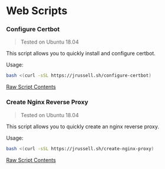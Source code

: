 # Web Scripts
### Configure Certbot
> Tested on Ubuntu 18.04

This script allows you to quickly install and configure certbot.

Usage:
```bash
bash <(curl -sSL https://jrussell.sh/configure-certbot)
```

[Raw Script Contents](https://raw.githubusercontent.com/JacFearsome/bash-scripts/master/web/configure-certbot.sh)

### Create Nginx Reverse Proxy
> Tested on Ubuntu 18.04

This script allows you to quickly create an nginx reverse proxy.

Usage:
```bash
bash <(curl -sSL https://jrussell.sh/create-nginx-proxy)
```

[Raw Script Contents](https://raw.githubusercontent.com/JacFearsome/bash-scripts/master/web/create-nginx-proxy.sh)
